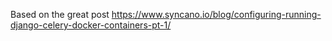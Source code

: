 Based on the great post https://www.syncano.io/blog/configuring-running-django-celery-docker-containers-pt-1/
